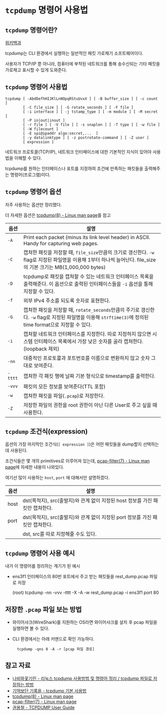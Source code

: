 # `tcpdump` 명령어 사용법

## `tcpdump` 명령어란?

[위키백과](https://ko.wikipedia.org/wiki/Tcpdump)

tcpdump는 CLI 환경에서 실행하는 일반적인 패킷 가로채기 소프트웨어이다.

사용자가 TCP/IP 뿐 아니라, 컴퓨터에 부착된 네트워크를 통해 송수신되는 기타 패킷을 가로채고 표시할 수 있게 도와준다.

## `tcpdump` 명령어 사용법

    tcpdump [ -AbdDefhHIJKlLnNOpqRStuUvxX ] [ -B buffer_size ] [ -c count ]
            [ -C file_size ] [ -G rotate_seconds ] [ -F file ]
            [ -i interface ] [ -j tstamp_type ] [ -m module ] [ -M secret ]
            [ -P in|out|inout ]
            [ -r file ] [ -V file ] [ -s snaplen ] [ -T type ] [ -w file ]
            [ -W filecount ]
            [ -E spi@ipaddr algo:secret,...  ]
            [ -y datalinktype ] [ -z postrotate-command ] [ -Z user ]
            [ expression ]

네트워크 프로토콜(TCP/IP), 네트워크 인터페이스에 대한 기본적인 지식이 있어야 사용법을 이해할 수 있다.

tcpdump를 원하는 인터페이스나 포트를 지정하여 조건에 만족하는 패킷들을 출력해주는 명령어(프로그램)이다.


## `tcpdump` 명령어 옵션

자주 사용하는 옵션만 정리했다.

더 자세한 옵션은 [tcpdump(8) - Linux man page](https://linux.die.net/man/8/tcpdump)를 참고

| 옵션    | 설명                                                                                                                                                              |
| ------- | ----------------------------------------------------------------------------------------------------------------------------------------------------------------- |
| `-A`    | Print each packet (minus its link level header) in ASCII.  Handy for capturing web pages.                                                                         |
| `-C`    | 캡쳐한 패킷을 저장할 때, `file_size`만큼의 크기로 갱신한다. `-w` flag로 지정된 파일명을 이용해 1부터 하나씩 늘어난다. file_size의 기본 크기는 MB(1,000,000 bytes) |
| `-D`    | tcpdump로 패킷을 캡쳐할 수 있는 네트워크 인터페이스 목록을 출력해준다. 이 옵션으로 출력된 인터페이스들을 `-i` 옵션을 통해 지정할 수 있다.                         |
| `-f`    | 외부 IPv4 주소를 되도록 숫자로 표현한다.                                                                                                                          |
| `-G`    | 캡쳐한 패킷을 저장할 때, `rotate_seconds`만큼의 주기로 갱신한다. `-w` flag로 지정된 파일명을 이용해 `strftime(3)`에 정의된 time format으로 지정할 수 있다.        |
| `-i`    | 캡쳐할 네트워크 인터페이스를 지정한다. 따로 지정하지 않으면 시스템 인터페이스 목록에서 가장 낮은 숫자를 골라 캡쳐한다.(loopback 제외)                             |
| `-nn`   | 대중적인 프로토콜과 포트번호를 이름으로 변환하지 않고 숫자 그대로 보여준다.                                                                                       |
| `-tttt` | 캡쳐한 각 패킷 행에 날짜 기본 형식으로 timestamp를 출력한다.                                                                                                      |
| `-vvv`  | 패킷의 모든 정보를 보여준다(TTL 포함)                                                                                                                             |
| `-w`    | 캡쳐한 패킷을 파일(`.pcap`)로 저장한다.                                                                                                                           |
| `-Z`    | 저장한 파일의 권한을 root 권한이 아닌 다른 User로 주고 싶을 때 사용한다.                                                                                          |


## `tcpdump` 조건식(expression)

옵션의 가장 마지막인 조건식(`[ expression ]`)은 어떤 패킷들을 dump할지 선택하는데 사용된다. 

조건식들은 몇 개의 primitives로 이루어져 있는데, [pcap-filter(7) - Linux man page](https://linux.die.net/man/7/pcap-filter)에 자세한 내용이 나와있다.

여기선 많이 사용하는 `host`, `port` 에 대해서만 설명하겠다.

| 옵션 | 설명                                                                          |
| ---- | ----------------------------------------------------------------------------- |
| host | dst(목적지), src(출발지)와 관계 없이 지정된 host 정보를 가진 패킷만 캡쳐한다. |
| port | dst(목적지), src(출발지)와 관계 없이 지정된 port 정보를 가진 패킷만 캡쳐한다. |
|      | dst, src를 따로 지정해줄 수도 있다.                                           |

## `tcpdump` 명령어 사용 예시

내가 이 명령어를 정리하는 계기가 된 예시

- ens3f1 인터페이스의 80번 포트에서 주고 받는 패킷들을 rest_dump.pcap 파일로 저장

    (root)
    tcpdump -nn -vvv -tttt -X -A -w rest_dump.pcap -i ens3f1 port 80 

## 저장한 `.pcap` 파일 보는 방법

- 와이어샤크(WireShark)를 지원하는 OS라면 와이어샤크를 설치 후 pcap 파일을 실행하면 볼 수 있다.
- CLI 환경에서는 아래 커맨드로 확인 가능하다.
            
        tcpdump -qns 0 -A -r [pcap 파일 경로]

## 참고 자료
- [나비와꽃기린 - 리눅스 tcpdump 사용방법 및 명령어 정리 / tcpdump 파일로 저장하는 방법](https://mkil.tistory.com/482)
- [기억보단 기록을 - tcpdump 기본 사용법](https://jojoldu.tistory.com/316)
- [tcpdump(8) - Linux man page](https://linux.die.net/man/8/tcpdump)
- [pcap-filter(7) - Linux man page](https://linux.die.net/man/7/pcap-filter)
- [권용철 - TCPDUMP User Guide](http://coffeenix.net/doc/misc/tcpdump.html)
